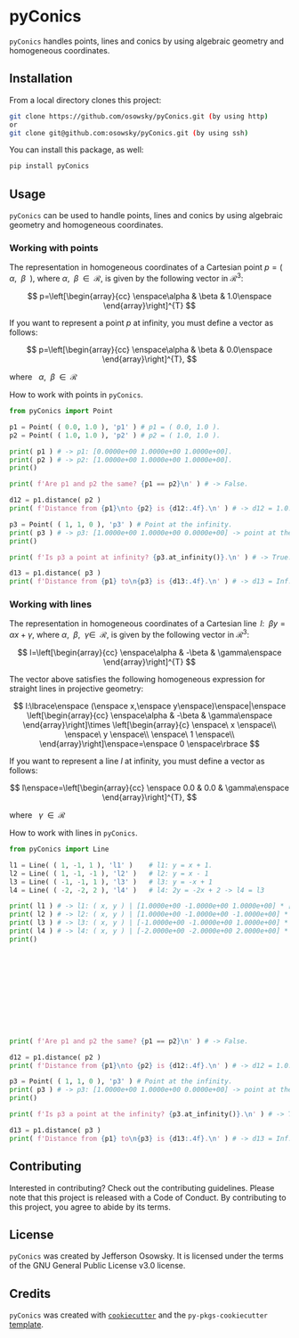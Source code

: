 # pyConics

`pyConics` handles points, lines and conics by using algebraic geometry
 and homogeneous coordinates.

## Installation

From a local directory clones this project:

```bash
git clone https://github.com/osowsky/pyConics.git (by using http)
or
git clone git@github.com:osowsky/pyConics.git (by using ssh)
```

You can install this package, as well:

```bash
pip install pyConics
```

## Usage

`pyConics` can be used to handle points, lines and conics by using algebraic
geometry and homogeneous coordinates.

### Working with points

The representation in homogeneous coordinates of a Cartesian point
$p = (\enspace\alpha,\enspace\beta\enspace)$, where
$\alpha,\enspace\beta\enspace\in\enspace\mathcal{R}$,
is given by the following vector in $\mathcal{R}^3$:

$$
p=\left[\begin{array}{cc}
\enspace\alpha & \beta & 1.0\enspace
\end{array}\right]^{T}
$$

If you want to represent a point $p$ at infinity, you must define a
vector as follows:

$$
p=\left[\begin{array}{cc}
\enspace\alpha & \beta & 0.0\enspace
\end{array}\right]^{T},
$$

where $\enspace\alpha,\enspace\beta\enspace\in\enspace\mathcal{R}$

How to work with points in `pyConics`.

```python
from pyConics import Point

p1 = Point( ( 0.0, 1.0 ), 'p1' ) # p1 = ( 0.0, 1.0 ).
p2 = Point( ( 1.0, 1.0 ), 'p2' ) # p2 = ( 1.0, 1.0 ).

print( p1 ) # -> p1: [0.0000e+00 1.0000e+00 1.0000e+00].
print( p2 ) # -> p2: [1.0000e+00 1.0000e+00 1.0000e+00].
print()

print( f'Are p1 and p2 the same? {p1 == p2}\n' ) # -> False.

d12 = p1.distance( p2 )
print( f'Distance from {p1}\nto {p2} is {d12:.4f}.\n' ) # -> d12 = 1.0.

p3 = Point( ( 1, 1, 0 ), 'p3' ) # Point at the infinity.
print( p3 ) # -> p3: [1.0000e+00 1.0000e+00 0.0000e+00] -> point at the infinity.
print()

print( f'Is p3 a point at infinity? {p3.at_infinity()}.\n' ) # -> True.

d13 = p1.distance( p3 )
print( f'Distance from {p1} to\n{p3} is {d13:.4f}.\n' ) # -> d13 = Inf.
```

### Working with lines

The representation in homogeneous coordinates of a Cartesian line
$\,l:\enspace\beta y=\alpha x + \gamma$, where
$\alpha,\enspace\beta,\enspace\gamma\in\enspace\mathcal{R}$,
is given by the following vector in $\mathcal{R}^3$:

$$
l=\left[\begin{array}{cc}
\enspace\alpha & -\beta & \gamma\enspace
\end{array}\right]^{T}
$$

The vector above satisfies the following homogeneous expression for straight lines
in projective geometry:

$$
l:\lbrace\enspace (\enspace x,\enspace y\enspace)\enspace|\enspace
\left[\begin{array}{cc}
\enspace\alpha & -\beta & \gamma\enspace
\end{array}\right]\times
\left[\begin{array}{c}
\enspace\ x \enspace\\
\enspace\ y \enspace\\
\enspace\ 1 \enspace\\
\end{array}\right]\enspace=\enspace 0
\enspace\rbrace
$$

If you want to represent a line $l$ at infinity, you must define a
vector as follows:

$$
l\enspace=\left[\begin{array}{cc}
\enspace 0.0 & 0.0 & \gamma\enspace
\end{array}\right]^{T},
$$

where $\enspace\gamma\enspace\in\enspace\mathcal{R}$

How to work with lines in `pyConics`.

```python
from pyConics import Line

l1 = Line( ( 1, -1, 1 ), 'l1' )    # l1: y = x + 1.
l2 = Line( ( 1, -1, -1 ), 'l2' )   # l2: y = x - 1
l3 = Line( ( -1, -1, 1 ), 'l3' )   # l3: y = -x + 1
l4 = Line( ( -2, -2, 2 ), 'l4' )   # l4: 2y = -2x + 2 -> l4 = l3

print( l1 ) # -> l1: ( x, y ) | [1.0000e+00 -1.0000e+00 1.0000e+00] * [ x y 1 ]' = 0.
print( l2 ) # -> l2: ( x, y ) | [1.0000e+00 -1.0000e+00 -1.0000e+00] * [ x y 1 ]' = 0.
print( l3 ) # -> l3: ( x, y ) | [-1.0000e+00 -1.0000e+00 1.0000e+00] * [ x y 1 ]' = 0.
print( l4 ) # -> l4: ( x, y ) | [-2.0000e+00 -2.0000e+00 2.0000e+00] * [ x y 1 ]' = 0.
print()












print( f'Are p1 and p2 the same? {p1 == p2}\n' ) # -> False.

d12 = p1.distance( p2 )
print( f'Distance from {p1}\nto {p2} is {d12:.4f}.\n' ) # -> d12 = 1.0.

p3 = Point( ( 1, 1, 0 ), 'p3' ) # Point at the infinity.
print( p3 ) # -> p3: [1.0000e+00 1.0000e+00 0.0000e+00] -> point at the infinity.
print()

print( f'Is p3 a point at the infinity? {p3.at_infinity()}.\n' ) # -> True.

d13 = p1.distance( p3 )
print( f'Distance from {p1} to\n{p3} is {d13:.4f}.\n' ) # -> d13 = Inf.
```

## Contributing

Interested in contributing? Check out the contributing guidelines.
Please note that this project is released with a Code of Conduct.
By contributing to this project, you agree to abide by its terms.

## License

`pyConics` was created by Jefferson Osowsky.
It is licensed under the terms of the GNU General Public License v3.0 license.

## Credits

`pyConics` was created with [`cookiecutter`](https://cookiecutter.readthedocs.io/en/latest/)
and the `py-pkgs-cookiecutter` [template](https://github.com/py-pkgs/py-pkgs-cookiecutter).
